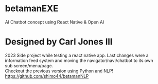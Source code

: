 # betamanEXE
AI Chatbot concept using React Native &amp; Open AI
# Designed by Carl Jones III
2023 Side project while testing a react native app. Last changes were a information feed system and moving the navigator/navi/chatbot to its own sub screen/menu/page. <br /> Checkout the previous version using Python and NLP! https://github.com/shimo44/betamanNLP <br />
